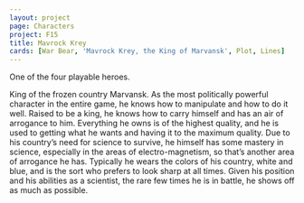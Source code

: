 ```yaml
---
layout: project
page: Characters
project: F15
title: Mavrock Krey
cards: [War Bear, 'Mavrock Krey, the King of Marvansk', Plot, Lines]
---
```

One of the four playable heroes.

King of the frozen country Marvansk. As the most politically powerful character in the entire game, he knows how to manipulate and how to do it well. Raised to be a king, he knows how to carry himself and has an air of arrogance to him. Everything he owns is of the highest quality, and he is used to getting what he wants and having it to the maximum quality. Due to his country’s need for science to survive, he himself has some mastery in science, especially in the areas of electro-magnetism, so that’s another area of arrogance he has. Typically he wears the colors of his country, white and blue, and is the sort who prefers to look sharp at all times. Given his position and his abilities as a scientist, the rare few times he is in battle, he shows off as much as possible.
